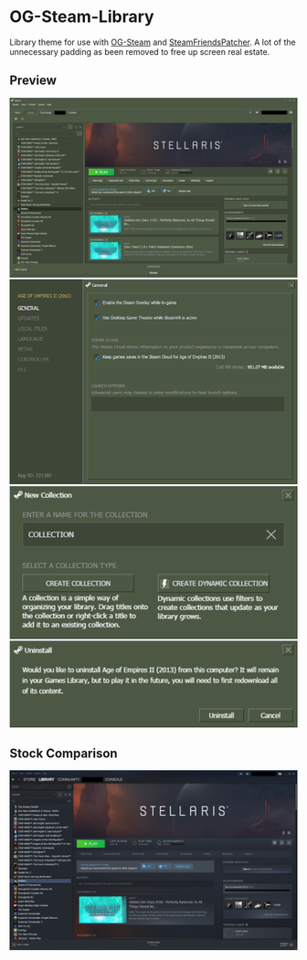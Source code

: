 # OG-Steam-Library
Library theme for use with <a href="https://github.com/ungstein/OG-Steam">OG-Steam</a> and <a href="https://github.com/PhantomGamers/SteamFriendsPatcher">SteamFriendsPatcher<a>. A lot of the unnecessary padding as been removed to free up screen real estate.
 
 Preview
 -
 ![Preview](media/OG-Steam-Library.png)
 ![Preview](media/AppDetails.png)
 ![Preview](media/NewCollection.png)
 ![Preview](media/Uninstall.png)

 Stock Comparison
 -
 ![Stock](media/Stock.png)
